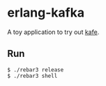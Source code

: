 # erlang-kafka

A toy application to try out [kafe](https://github.com/botsunit/kafe).

## Run

    $ ./rebar3 release
    $ ./rebar3 shell
